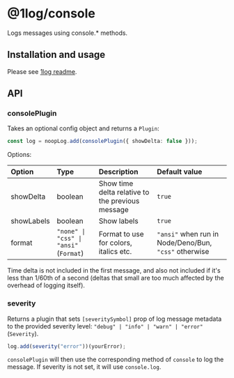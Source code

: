 # @1log/console

Logs messages using console.\* methods.

## Installation and usage

Please see [1log readme](https://github.com/ivan7237d/1log).

## API

### consolePlugin

Takes an optional config object and returns a `Plugin`:

```ts
const log = noopLog.add(consolePlugin({ showDelta: false }));
```

Options:

| Option     | Type                                   | Description                                      | Default value                                         |
| :--------- | :------------------------------------- | :----------------------------------------------- | :---------------------------------------------------- |
| showDelta  | boolean                                | Show time delta relative to the previous message | `true`                                                |
| showLabels | boolean                                | Show labels                                      | `true`                                                |
| format     | `"none" \| "css" \| "ansi"` (`Format`) | Format to use for colors, italics etc.           | `"ansi"` when run in Node/Deno/Bun, `"css"` otherwise |

Time delta is not included in the first message, and also not included if it's less than 1/60th of a second (deltas that small are too much affected by the overhead of logging itself).

### severity

Returns a plugin that sets `[severitySymbol]` prop of log message metadata to the provided severity level: `"debug" | "info" | "warn" | "error"` (`Severity`).

```ts
log.add(severity("error"))(yourError);
```

`consolePlugin` will then use the corresponding method of `console` to log the message. If severity is not set, it will use `console.log`.
